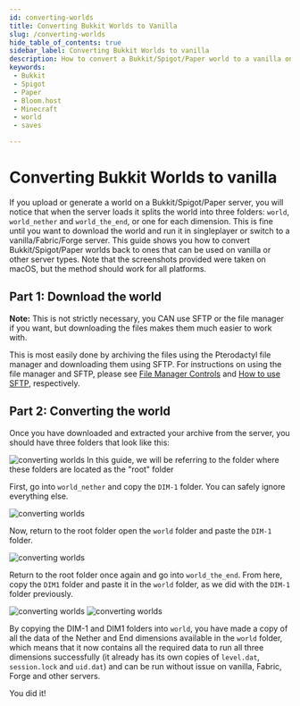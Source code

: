```yaml
---
id: converting-worlds
title: Converting Bukkit Worlds to Vanilla
slug: /converting-worlds
hide_table_of_contents: true
sidebar_label: Converting Bukkit Worlds to vanilla
description: How to convert a Bukkit/Spigot/Paper world to a vanilla one
keywords:
 - Bukkit
 - Spigot
 - Paper
 - Bloom.host
 - Minecraft
 - world
 - saves

---
```


# Converting Bukkit Worlds to vanilla
If you upload or generate a world on a Bukkit/Spigot/Paper server, you will notice that when the server loads it splits the world into three folders: `world`, `world_nether` and `world_the_end`, or one for each dimension. This is fine until you want to download the world and run it in singleplayer or switch to a vanilla/Fabric/Forge server. This guide shows you how to convert Bukkit/Spigot/Paper worlds back to ones that can be used on vanilla or other server types. Note that the screenshots provided were taken on macOS, but the method should work for all platforms.

## Part 1: Download the world
**Note:** This is not strictly necessary, you CAN use SFTP or the file manager if you want, but downloading the files makes them much easier to work with.

This is most easily done by archiving the files using the Pterodactyl file manager and downloading them using SFTP. For instructions on using the file manager and SFTP, please see [File Manager Controls](/file-manager-controls/) and [How to use SFTP](/sftp/), respectively.

## Part 2: Converting the world

Once you have downloaded and extracted your archive from the server, you should have three folders that look like  this:

![converting worlds](/running_a_server/converting_worlds/1.png)
In this guide, we will be referring to the folder where these folders are located as the "root" folder

First, go into `world_nether` and copy the `DIM-1` folder. You can safely ignore everything else.

![converting worlds](/running_a_server/converting_worlds/2.png)

Now, return to the root folder open the `world` folder and paste the `DIM-1` folder.

![converting worlds](/running_a_server/converting_worlds/3.png)

Return to the root folder once again and go into `world_the_end`. From here, copy the `DIM1` folder and paste it in the `world` folder, as we did with the `DIM-1` folder previously.

![converting worlds](/running_a_server/converting_worlds/4.png)
![converting worlds](/running_a_server/converting_worlds/5.png)

By copying the DIM-1 and DIM1 folders into `world`, you have made a copy of all the data of the Nether and End dimensions available in the `world` folder, which means that it now contains all the required data to run all three dimensions successfully (it already has its own copies of `level.dat`, `session.lock` and `uid.dat`) and can be run without issue on vanilla, Fabric, Forge and other servers. 

You did it!
